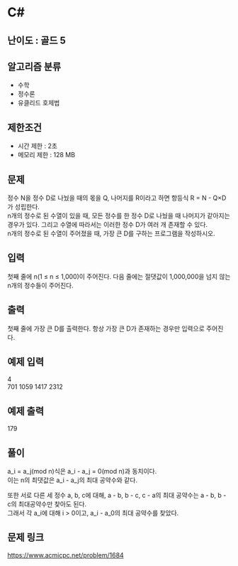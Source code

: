 # C#

## 난이도 : 골드 5

## 알고리즘 분류
  - 수학
  - 정수론
  - 유클리드 호제법

## 제한조건
  - 시간 제한 : 2초
  - 메모리 제한 : 128 MB

## 문제
정수 N을 정수 D로 나눴을 때의 몫을 Q, 나머지를 R이라고 하면 항등식 R = N - Q×D가 성립한다.<br/>
n개의 정수로 된 수열이 있을 때, 모든 정수를 한 정수 D로 나눴을 때 나머지가 같아지는 경우가 있다. 그리고 수열에 따라서는 이러한 정수 D가 여러 개 존재할 수 있다.<br/>
n개의 정수로 된 수열이 주어졌을 때, 가장 큰 D를 구하는 프로그램을 작성하시오.<br/>


## 입력
첫째 줄에 n(1 ≤ n ≤ 1,000)이 주어진다. 다음 줄에는 절댓값이 1,000,000을 넘지 않는 n개의 정수들이 주어진다.<br/>


## 출력
첫째 줄에 가장 큰 D를 출력한다. 항상 가장 큰 D가 존재하는 경우만 입력으로 주어진다.<br/>


## 예제 입력
4<br/>
701 1059 1417 2312<br/>


## 예제 출력
179<br/>


## 풀이
a_i = a_j(mod n)식은 a_i - a_j = 0(mod n)과 동치이다.<br/>
이는 n의 최댓값은 a_i - a_j의 최대 공약수와 같다.<br/>

또한 서로 다른 세 정수 a, b, c에 대해, a - b, b - c, c - a의 최대 공약수는 a - b, b - c의 최대공약수만 찾아도 된다.<br/>
그래서 각 a_i에 대해 i > 0이고, a_i - a_0의 최대 공약수를 찾았다.<br/>


## 문제 링크
https://www.acmicpc.net/problem/1684